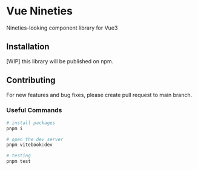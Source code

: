 # Vue Nineties

Nineties-looking component library for Vue3

## Installation

[WIP] this library will be published on npm.

## Contributing

For new features and bug fixes, please create pull request to main branch.

### Useful Commands

```bash
# install packages
pnpm i

# open the dev server
pnpm vitebook:dev

# testing
pnpm test
```
